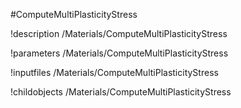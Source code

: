 <!-- MOOSE Object Documentation Stub: Remove this when content is added. -->
#ComputeMultiPlasticityStress

!description /Materials/ComputeMultiPlasticityStress

!parameters /Materials/ComputeMultiPlasticityStress

!inputfiles /Materials/ComputeMultiPlasticityStress

!childobjects /Materials/ComputeMultiPlasticityStress
